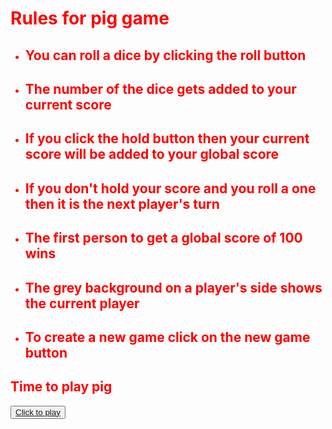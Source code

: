<html lang="en">
<head>
    <meta charset="UTF-8">
    <meta name="viewport" content="width=device-width, initial-scale=1.0">
    <link rel="stylesheet" href="https://stackpath.bootstrapcdn.com/bootstrap/4.5.0/css/bootstrap.min.css" >
    <title>Document</title>
    <link rel="stylesheet" href="style1.css">
</head>
<body text="Red"><h1>Rules for pig game</h1>
    <p>
     <ul>
         <li><h2>You can roll a dice by clicking the roll button</h2></li>
         <li><h2>The number of the dice gets added to your current score</h2></li>
         <li><h2>If you click the hold button then your current score will be added to your global score</h2></li>
         <li><h2>If you don't hold your score and you roll a one then it is the next player's turn</h2></li>
         <li><h2>The first person to get a global score of 100 wins</h2></li>
         <li><h2>The grey background on a player's side shows the current player</h2></li>
         <li><h2>To create a new game click on the new game button</h2></li>
     </ul>
     <h2>Time to play pig</h2>  
    </p>
<button ><a href="game1.html">Click to play</a></button> 
</body>
</html>














